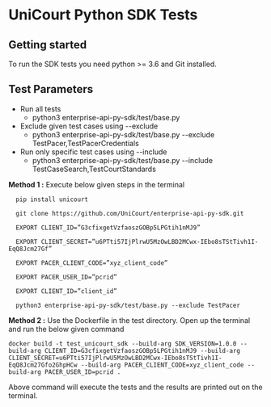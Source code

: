# UniCourt Python SDK Tests


## Getting started 
To run the SDK tests you need python >= 3.6 and Git installed. 

## Test Parameters
- Run all tests
  - python3 enterprise-api-py-sdk/test/base.py
- Exclude given test cases using --exclude
  - python3 enterprise-api-py-sdk/test/base.py --exclude TestPacer,TestPacerCredentials
- Run only specific test cases using --include
  - python3 enterprise-api-py-sdk/test/base.py --include TestCaseSearch,TestCourtStandards



**Method 1 :**  Execute below given steps in the terminal

```
  pip install unicourt

  git clone https://github.com/UniCourt/enterprise-api-py-sdk.git

  EXPORT CLIENT_ID=”G3cfixgetVzfaoszGOBp5LPGtih1nMJ9”

  EXPORT CLIENT_SECRET=”u6PTti57IjPlrwU5MzOwLBD2MCwx-IEbo8sTStTivh1I-EqQ8Jcm27Gf”

  EXPORT PACER_CLIENT_CODE=”xyz_client_code”

  EXPORT PACER_USER_ID=”pcrid”
  
  EXPORT CLIENT_ID=”client_id”

  python3 enterprise-api-py-sdk/test/base.py --exclude TestPacer
```

**Method 2 :** Use the Dockerfile in the test directory. Open up the terminal and run the below given command

```
docker build -t test_unicourt_sdk --build-arg SDK_VERSION=1.0.0 --build-arg CLIENT_ID=G3cfixgetVzfaoszGOBp5LPGtih1nMJ9 --build-arg CLIENT_SECRET=u6PTti57IjPlrwU5MzOwLBD2MCwx-IEbo8sTStTivh1I-EqQ8Jcm27Gfo2GhpHCw --build-arg PACER_CLIENT_CODE=xyz_client_code --build-arg PACER_USER_ID=pcrid .
```

  Above command will execute the tests and the results are printed out on the terminal.



